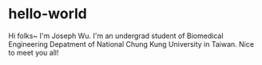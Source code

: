 # hello-world

Hi folks~
I'm Joseph Wu.
I'm an undergrad student of Biomedical Engineering Depatment of National Chung Kung University in Taiwan. 
Nice to meet you all!
